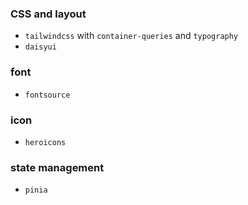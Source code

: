 ### CSS and layout

- `tailwindcss` with `container-queries` and `typography`
- `daisyui`

### font

- `fontsource`

### icon

- `heroicons`

### state management

- `pinia`
